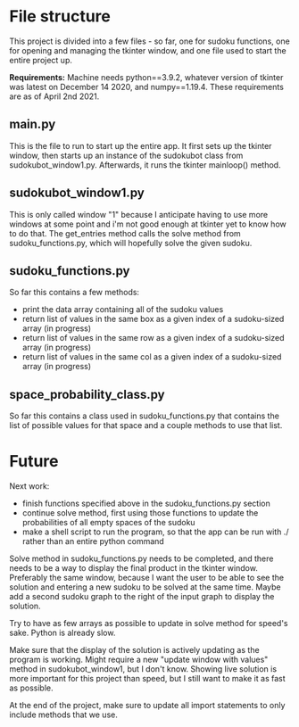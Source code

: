 # File structure

This project is divided into a few files - so far, one for sudoku functions, one for opening and managing the tkinter
window, and one file used to start the entire project up.

**Requirements:**
Machine needs python==3.9.2, whatever version of tkinter was latest on December 14 2020,
and numpy==1.19.4. These requirements are as of April 2nd 2021.

## main.py
This is the file to run to start up the entire app. It first sets up the tkinter window, then starts up
an instance of the sudokubot class from sudokubot_window1.py. Afterwards, it runs the tkinter mainloop() method.

## sudokubot_window1.py
This is only called window "1" because I anticipate having to use more windows at some point and i'm not good enough 
at tkinter yet to know how to do that. The get_entries method calls the solve method from sudoku_functions.py, which will hopefully solve the given sudoku.

## sudoku_functions.py
So far this contains a few methods: 
 - print the data array containing all of the sudoku values
 - return list of values in the same box as a given index of a sudoku-sized array (in progress)
 - return list of values in the same row as a given index of a sudoku-sized array (in progress)
 - return list of values in the same col as a given index of a sudoku-sized array (in progress)

## space_probability_class.py
So far this contains a class used in sudoku_functions.py that contains the list of possible values for that space and a couple methods to use that list.

# Future

Next work:
 - finish functions specified above in the sudoku_functions.py section
 - continue solve method, first using those functions to update the probabilities of all empty spaces of the sudoku
 - make a shell script to run the program, so that the app can be run with ./<shell script> rather than an entire python command

Solve method in sudoku_functions.py needs to be completed, and there needs to be a way to display the final product in the tkinter window.
Preferably the same window, because I want the user to be able to see the solution and entering a new sudoku to be 
solved at the same time. Maybe add a second sudoku graph to the right of the input graph to display the solution.

Try to have as few arrays as possible to update in solve method for speed's sake. Python is already slow.

Make sure that the display of the solution is actively updating as the program is working. 
Might require a new "update window with values" method in sudokubot_window1, but I don't know. 
Showing live solution is more important for this project than speed, but I still want to make it as fast as possible.

At the end of the project, make sure to update all import statements to only include methods that we use.
